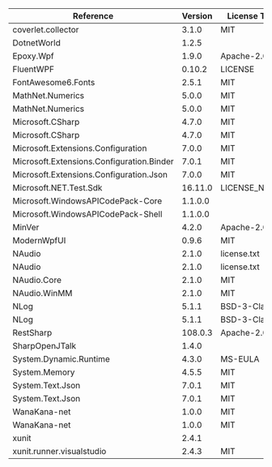  | Reference                                 | Version | License Type    | License                                                                 | 
 | ----------------------------------------- | ------- | --------------- | ----------------------------------------------------------------------- | 
 | coverlet.collector                        | 3.1.0   | MIT             | https://licenses.nuget.org/MIT                                          | 
 | DotnetWorld                               | 1.2.5   |                 | https://raw.githubusercontent.com/yamachu/DotnetWorld/master/LICENSE    | 
 | Epoxy.Wpf                                 | 1.9.0   | Apache-2.0      | https://licenses.nuget.org/Apache-2.0                                   | 
 | FluentWPF                                 | 0.10.2  | LICENSE         | https://www.nuget.org/packages/FluentWPF/0.10.2/License                 | 
 | FontAwesome6.Fonts                        | 2.5.1   | MIT             | https://licenses.nuget.org/MIT                                          | 
 | MathNet.Numerics                          | 5.0.0   | MIT             | https://licenses.nuget.org/MIT                                          | 
 | MathNet.Numerics                          | 5.0.0   | MIT             | https://licenses.nuget.org/MIT                                          | 
 | Microsoft.CSharp                          | 4.7.0   | MIT             | https://licenses.nuget.org/MIT                                          | 
 | Microsoft.CSharp                          | 4.7.0   | MIT             | https://licenses.nuget.org/MIT                                          | 
 | Microsoft.Extensions.Configuration        | 7.0.0   | MIT             | https://licenses.nuget.org/MIT                                          | 
 | Microsoft.Extensions.Configuration.Binder | 7.0.1   | MIT             | https://licenses.nuget.org/MIT                                          | 
 | Microsoft.Extensions.Configuration.Json   | 7.0.0   | MIT             | https://licenses.nuget.org/MIT                                          | 
 | Microsoft.NET.Test.Sdk                    | 16.11.0 | LICENSE_NET.txt | https://www.nuget.org/packages/Microsoft.NET.Test.Sdk/16.11.0/License   | 
 | Microsoft.WindowsAPICodePack-Core         | 1.1.0.0 |                 | http://code.msdn.microsoft.com/WindowsAPICodePack/Project/License.aspx  | 
 | Microsoft.WindowsAPICodePack-Shell        | 1.1.0.0 |                 | http://code.msdn.microsoft.com/WindowsAPICodePack/Project/License.aspx  | 
 | MinVer                                    | 4.2.0   | Apache-2.0      | https://licenses.nuget.org/Apache-2.0                                   | 
 | ModernWpfUI                               | 0.9.6   | MIT             | https://licenses.nuget.org/MIT                                          | 
 | NAudio                                    | 2.1.0   | license.txt     | https://www.nuget.org/packages/NAudio/2.1.0/License                     | 
 | NAudio                                    | 2.1.0   | license.txt     | https://www.nuget.org/packages/NAudio/2.1.0/License                     | 
 | NAudio.Core                               | 2.1.0   | MIT             | https://licenses.nuget.org/MIT                                          | 
 | NAudio.WinMM                              | 2.1.0   | MIT             | https://licenses.nuget.org/MIT                                          | 
 | NLog                                      | 5.1.1   | BSD-3-Clause    | https://licenses.nuget.org/BSD-3-Clause                                 | 
 | NLog                                      | 5.1.1   | BSD-3-Clause    | https://licenses.nuget.org/BSD-3-Clause                                 | 
 | RestSharp                                 | 108.0.3 | Apache-2.0      | https://licenses.nuget.org/Apache-2.0                                   | 
 | SharpOpenJTalk                            | 1.4.0   |                 | https://raw.githubusercontent.com/yamachu/SharpOpenJTalk/master/LICENSE | 
 | System.Dynamic.Runtime                    | 4.3.0   | MS-EULA         | http://go.microsoft.com/fwlink/?LinkId=329770                           | 
 | System.Memory                             | 4.5.5   | MIT             | https://github.com/dotnet/corefx/blob/master/LICENSE.TXT                | 
 | System.Text.Json                          | 7.0.1   | MIT             | https://licenses.nuget.org/MIT                                          | 
 | System.Text.Json                          | 7.0.1   | MIT             | https://licenses.nuget.org/MIT                                          | 
 | WanaKana-net                              | 1.0.0   | MIT             | https://licenses.nuget.org/MIT                                          | 
 | WanaKana-net                              | 1.0.0   | MIT             | https://licenses.nuget.org/MIT                                          | 
 | xunit                                     | 2.4.1   |                 | https://raw.githubusercontent.com/xunit/xunit/master/license.txt        | 
 | xunit.runner.visualstudio                 | 2.4.3   | MIT             | https://licenses.nuget.org/MIT                                          | 
